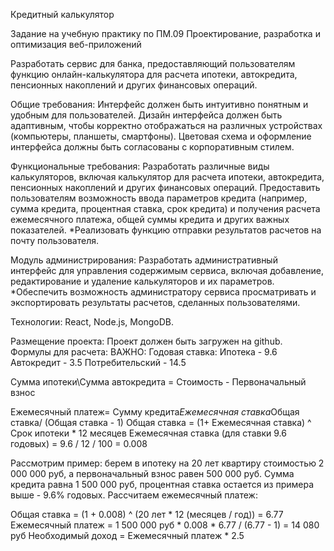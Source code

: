  Кредитный калькулятор

Задание на учебную практику
по ПМ.09 Проектирование, разработка и оптимизация веб-приложений

Разработать сервис для банка, предоставляющий пользователям функцию онлайн-калькулятора для расчета ипотеки, автокредита, пенсионных накоплений и других финансовых операций.

Общие требования:
Интерфейс должен быть интуитивно понятным и удобным для пользователей.
Дизайн интерфейса должен быть адаптивным, чтобы корректно отображаться на различных устройствах (компьютеры, планшеты, смартфоны).
Цветовая схема и оформление интерфейса должны быть согласованы с корпоративным стилем.

Функциональные требования:
Разработать различные виды калькуляторов, включая калькулятор для расчета ипотеки, автокредита, пенсионных накоплений и других финансовых операций.
Предоставить пользователям возможность ввода параметров кредита (например, сумма кредита, процентная ставка, срок кредита) и получения расчета ежемесячного платежа, общей суммы кредита и других важных показателей.
*Реализовать функцию отправки результатов расчетов на почту пользователя.

Модуль администрирования:
Разработать административный интерфейс для управления содержимым сервиса, включая добавление, редактирование и удаление калькуляторов и их параметров.
*Обеспечить возможность администратору сервиса просматривать и экспортировать результаты расчетов, сделанных пользователями.

Технологии:
React, Node.js, MongoDB.

Размещение проекта:
Проект должен быть загружен на github.
Формулы для расчета:
ВАЖНО: Годовая ставка:
Ипотека - 9.6
Автокредит - 3.5
Потребительский - 14.5

Сумма ипотеки\Сумма автокредита = Стоимость - Первоначальный взнос


Ежемесячный платеж= Сумму кредита*Ежемесячная ставка*Общая ставка/ (Общая ставка - 1)
Общая ставка = (1+ Ежемесячная ставка) ^ Срок ипотеки * 12 месяцев
Ежемесячная ставка (для ставки 9.6 годовых) = 9.6 / 12 / 100 = 0.008


Рассмотрим пример: берем в ипотеку на 20 лет квартиру стоимостью 2 000 000 руб, а первоначальный взнос равен 500 000 руб. Сумма кредита равна 1 500 000 руб, процентная ставка остается из примера выше - 9.6% годовых. Рассчитаем ежемесячный платеж:


Общая ставка = (1 + 0.008) ^ (20 лет * 12 (месяцев / год)) = 6.77
Ежемесячный платеж = 1 500 000 руб * 0.008 * 6.77 / (6.77 - 1) = 14 080 руб
Необходимый доход = Ежемесячный платеж * 2.5

